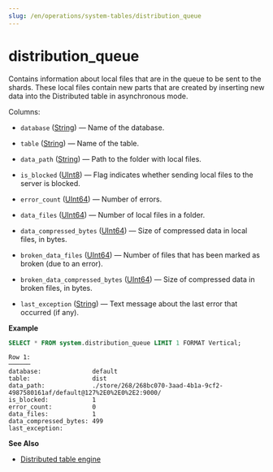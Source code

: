 ```yaml
---
slug: /en/operations/system-tables/distribution_queue
---
```

# distribution_queue

Contains information about local files that are in the queue to be sent to the shards. These local files contain new parts that are created by inserting new data into the Distributed table in asynchronous mode.

Columns:

- `database` ([String](../../sql-reference/data-types/string.md)) — Name of the database.

- `table` ([String](../../sql-reference/data-types/string.md)) — Name of the table.

- `data_path` ([String](../../sql-reference/data-types/string.md)) — Path to the folder with local files.

- `is_blocked` ([UInt8](../../sql-reference/data-types/int-uint.md)) — Flag indicates whether sending local files to the server is blocked.

- `error_count` ([UInt64](../../sql-reference/data-types/int-uint.md)) — Number of errors.

- `data_files` ([UInt64](../../sql-reference/data-types/int-uint.md)) — Number of local files in a folder.

- `data_compressed_bytes` ([UInt64](../../sql-reference/data-types/int-uint.md)) — Size of compressed data in local files, in bytes.

- `broken_data_files` ([UInt64](../../sql-reference/data-types/int-uint.md)) — Number of files that has been marked as broken (due to an error).

- `broken_data_compressed_bytes` ([UInt64](../../sql-reference/data-types/int-uint.md)) — Size of compressed data in broken files, in bytes.

- `last_exception` ([String](../../sql-reference/data-types/string.md)) — Text message about the last error that occurred (if any).

**Example**

``` sql
SELECT * FROM system.distribution_queue LIMIT 1 FORMAT Vertical;
```

``` text
Row 1:
──────
database:              default
table:                 dist
data_path:             ./store/268/268bc070-3aad-4b1a-9cf2-4987580161af/default@127%2E0%2E0%2E2:9000/
is_blocked:            1
error_count:           0
data_files:            1
data_compressed_bytes: 499
last_exception:
```

**See Also**

- [Distributed table engine](../../engines/table-engines/special/distributed.md)

